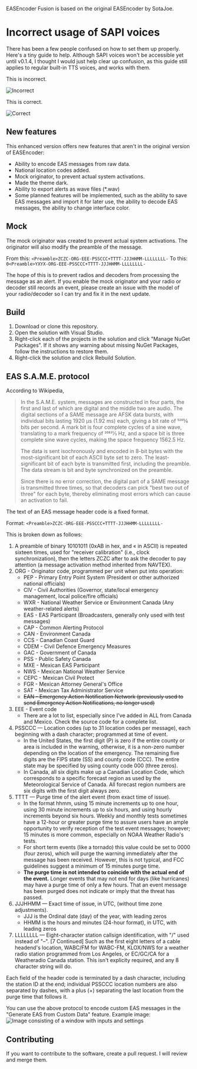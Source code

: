 EASEncoder Fusion is based on the original EASEncoder by SotaJoe.

# Incorrect usage of SAPI voices
There has been a few people confused on how to set them up properly. Here's a tiny guide to help. Although SAPI voices won't be accessible yet until v0.1.4, I thought I would just help clear up confusion, as this guide still applies to regular built-in TTS voices, and works with them.

This is incorrect.

![Incorrect](https://github.com/gadielisawesome/EASEncoderFusion/assets/51249136/d3f5797d-d398-4189-8edd-027a6ba3a8ee)

This is correct.

![Correct](https://github.com/gadielisawesome/EASEncoderFusion/assets/51249136/b64776c0-eab1-4a70-8f2f-b1204f70c15e)

## New features
This enhanced version offers new features that aren't in the original version of EASEncoder:
* Ability to encode EAS messages from raw data.
* National location codes added.
* Mock originator, to prevent actual system activations.
* Made the theme dark.
* Ability to export alerts as wave files (*.wav)
* Some planned features will be implemented, such as the ability to save EAS messages and import it for later use, the ability to decode EAS messages, the ability to change interface color.

## Mock
The mock originator was created to prevent actual system activations.
The originator will also modify the preamble of the message.

From this: `<Preamble>ZCZC-ORG-EEE-PSSCCC+TTTT-JJJHHMM-LLLLLLLL-` 
To this: `0<Preamble>YXYX-ORG-EEE-PSSCCC+TTTT-JJJHHMM-LLLLLLLL-`

The hope of this is to prevent radios and decoders from processing the message as an alert.
If you enable the mock originator and your radio or decoder still records an event, please create an issue with the model of your radio/decoder so I can try and fix it in the next update.

## Build
1. Download or clone this repository.
2. Open the solution with Visual Studio.
3. Right-click each of the projects in the solution and click "Manage NuGet Packages". If it shows any warning about missing NuGet Packages, follow the instructions to restore them.
4. Right-click the solution and click Rebuild Solution.

## EAS S.A.M.E. protocol
According to Wikipedia,
> In the S.A.M.E. system, messages are constructed in four parts, the first and last of which are digital and the middle two are audio. The digital sections of a SAME message are AFSK data bursts, with individual bits lasting 1920 μs (1.92 ms) each, giving a bit rate of 5205⁄6 bits per second. A mark bit is four complete cycles of a sine wave, translating to a mark frequency of 20831⁄3 Hz, and a space bit is three complete sine wave cycles, making the space frequency 1562.5 Hz.
>
> The data is sent isochronously and encoded in 8-bit bytes with the most-significant bit of each ASCII byte set to zero. The least-significant bit of each byte is transmitted first, including the preamble. The data stream is bit and byte synchronized on the preamble.
>
> Since there is no error correction, the digital part of a SAME message is transmitted three times, so that decoders can pick "best two out of three" for each byte, thereby eliminating most errors which can cause an activation to fail.

The text of an EAS message header code is a fixed format.

Format: `<Preamble>ZCZC-ORG-EEE-PSSCCC+TTTT-JJJHHMM-LLLLLLLL-`

This is broken down as follows:
1. A preamble of binary 10101011 (0xAB in hex, and « in ASCII) is repeated sixteen times, used for "receiver calibration" (i.e., clock synchronization), then the letters ZCZC after to ask the decoder to pay attention (a message activation method inherited from NAVTEX).
2. ORG - Originator code, programmed per unit when put into operation:
    * PEP - Primary Entry Point System (President or other authorized national officials)
    * CIV - Civil Authorities (Governor, state/local emergency management, local police/fire officials)
    * WXR - National Weather Service or Environment Canada (Any weather-related alerts)
    * EAS - EAS Participant (Broadcasters, generally only used with test messages)
    * CAP - Common Alerting Protocol
    * CAN - Environment Canada
    * CCS - Canadian Coast Guard
    * CDEM - Civil Defence Emergency Measures
    * GAC - Government of Canada
    * PSS - Public Safety Canada
    * MXE - Mexican EAS Participant
    * NWS - Mexican National Weather Service
    * CEPC - Mexican Civil Protect
    * FGR - Mexican Attorney General's Office
    * SAT - Mexican Tax Administrator Service
    * ~~EAN - Emergency Action Notification Network (previously used to send Emergency Action Notifications, no longer used)~~
3. EEE - Event code
    * There are a lot to list, especially since I've added in ALL from Canada and Mexico. Check the source code for a complete list.
4. PSSCCC — Location codes (up to 31 location codes per message), each beginning with a dash character; programmed at time of event.
    * In the United States, the first digit (P) is zero if the entire county or area is included in the warning, otherwise, it is a non-zero number depending on the location of the emergency. The remaining five digits are the FIPS state (SS) and county code (CCC). The entire state may be specified by using county code 000 (three zeros).
    * In Canada, all six digits make up a Canadian Location Code, which corresponds to a specific forecast region as used by the Meteorological Service of Canada. All forecast region numbers are six digits with the first digit always zero.
5. TTTT — Purge time of the alert event (from exact time of issue).
    * In the format hhmm, using 15 minute increments up to one hour, using 30 minute increments up to six hours, and using hourly increments beyond six hours. Weekly and monthly tests sometimes have a 12-hour or greater purge time to assure users have an ample opportunity to verify reception of the test event messages; however; 15 minutes is more common, especially on NOAA Weather Radio's tests.
    * For short term events (like a tornado) this value could be set to 0000 (four zeros), which will purge the warning immediately after the message has been received. However, this is not typical, and FCC guidelines suggest a minimum of 15 minutes purge time.
    * **The purge time is not intended to coincide with the actual end of the event.** Longer events that may not end for days (like hurricanes) may have a purge time of only a few hours. That an event message has been purged does not indicate or imply that the threat has passed.
6. JJJHHMM — Exact time of issue, in UTC, (without time zone adjustments).
    * JJJ is the Ordinal date (day) of the year, with leading zeros
    * HHMM is the hours and minutes (24-hour format), in UTC, with leading zeros
7. LLLLLLLL — Eight-character station callsign identification, with "/" used instead of "–".
[7 Continued] Such as the first eight letters of a cable headend's location, WABC/FM for WABC-FM, KLOX/NWS for a weather radio station programmed from Los Angeles, or EC/GC/CA for a Weatheradio Canada station. This isn't explicity required, and any 8 character string will do.

Each field of the header code is terminated by a dash character, including the station ID at the end; individual PSSCCC location numbers are also separated by dashes, with a plus (+) separating the last location from the purge time that follows it.

You can use the above protocol to encode custom EAS messages in the "Generate EAS from Custom Data" feature. Example image:
![Image consisting of a window with inputs and settings](https://github.com/gadielisawesome/EASEncoderFusion/assets/51249136/0b10359c-7c69-4d4b-8ff4-df360aeb3c92)


## Contributing
If you want to contribute to the software, create a pull request. I will review and merge them.
